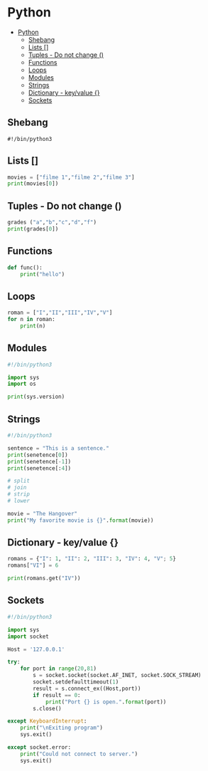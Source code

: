 # Python

- [Python](#python)
  - [Shebang](#shebang)
  - [Lists []](#lists-)
  - [Tuples - Do not change ()](#tuples---do-not-change-)
  - [Functions](#functions)
  - [Loops](#loops)
  - [Modules](#modules)
  - [Strings](#strings)
  - [Dictionary - key/value {}](#dictionary---keyvalue-)
  - [Sockets](#sockets)

## Shebang

`#!/bin/python3`

## Lists []

```python
movies = ["filme 1","filme 2","filme 3"]
print(movies[0])
```

## Tuples - Do not change ()

```python
grades ("a","b","c","d","f")
print(grades[0])
```

## Functions

```python
def func():
    print("hello")
```

## Loops

```python
roman = ["I","II","III","IV","V"]
for n in roman:
    print(n)
```

## Modules

```python
#!/bin/python3

import sys
import os

print(sys.version)
```

## Strings

```python
#!/bin/python3

sentence = "This is a sentence."
print(senetence[0])
print(senetence[-1])
print(senetence[:4])

# split
# join
# strip
# lower

movie = "The Hangover"
print("My favorite movie is {}".format(movie))
```

## Dictionary - key/value {}

```python
romans = {"I": 1, "II": 2, "III": 3, "IV": 4, "V"; 5}
romans["VI"] = 6

print(romans.get("IV"))
```

## Sockets

```python
#!/bin/python3

import sys
import socket

Host = '127.0.0.1'

try:
    for port in range(20,81)
        s = socket.socket(socket.AF_INET, socket.SOCK_STREAM)
        socket.setdefaulttimeout(1)
        result = s.connect_ex((Host,port))
        if result == 0:
            print("Port {} is open.".format(port))
        s.close()

except KeyboardInterrupt:
    print("\nExiting program")
    sys.exit()

except socket.error:
    print("Could not connect to server.")
    sys.exit()

```
